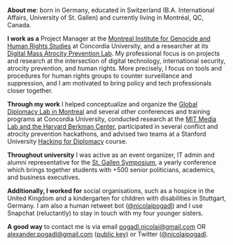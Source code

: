 **About me**: born in Germany, educated in Switzerland (B.A. International Affairs, University of St. Gallen) and currently living in Montréal, QC, Canada.

**I work as a** Project Manager at the [Montreal Institute for Genocide and Human Rights Studies](http://www.concordia.ca/research/migs/about/staff/nicolai-pogadl.html) at Concordia University, and a researcher at its [Digital Mass Atrocity Prevention Lab](http://www.concordia.ca/research/migs/projects/dmap.html). My professional focus is on projects and research at the intersection of digital technology, international security, atrocity prevention, and human rights. More precisely, I  focus on tools and procedures for human rights groups to counter surveillance and suppression, and I am motivated to bring policy and tech professionals closer together.  

**Through my work** I helped conceptualize and organize the [Global Diplomacy Lab in Montreal](http://global-diplomacy-lab.org/labs/5th-lab/) and several other conferences and training programs at Concordia University, conducted research at the [MIT Media Lab and the Harvard Berkman Center](http://yourswissnexboston.org/post/127641578566/st-gallen-graduate-presents-research-at-mit), participated in several conflict and atrocity prevention hackathons, and advised two teams at a Stanford University [Hacking for Diplomacy](http://web.stanford.edu/class/msande298/) course.  

**Throughout university** I was active as an event organizer, IT admin and alumni representative for the [St. Gallen Symposium](www.symposium.org), a yearly conference which brings together students with +500 senior politicians, academics, and business executives. 

**Additionally, I worked for** social organisations, such as a hospice in the United Kingdom and a kindergarten for children with disabilities in Stuttgart, Germany. I am also a human retweet bot ([@nicolaipogadl](https://twitter.com/nicolaipogadl)) and I use Snapchat (reluctantly) to stay in touch with my four younger sisters.

**A good way** to contact me is via email pogadl.nicolai@gmail.com OR alexander.pogadl@gmail.com ([public key](https://keys.mailvelope.com/pks/lookup?op=get&search=0x2FFC186EFCB26507)) or Twitter ([@nicolaipogadl](https://twitter.com/nicolaipogadl).   
